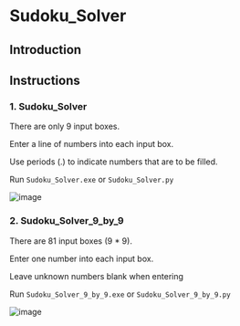 # Sudoku_Solver

## Introduction



## Instructions

### 1. Sudoku_Solver

There are only 9 input boxes.

Enter a line of numbers into each input box.

Use periods (.) to indicate numbers that are to be filled.

Run `Sudoku_Solver.exe` or `Sudoku_Solver.py`

![image](https://github.com/DoDDNDo/Sudoku_Solver/assets/147770740/8e22de5a-79d2-44a7-a1a2-77225b46b052)



### 2. Sudoku_Solver_9_by_9

There are 81 input boxes (9 * 9).

Enter one number into each input box.

Leave unknown numbers blank when entering

Run `Sudoku_Solver_9_by_9.exe` or `Sudoku_Solver_9_by_9.py`

![image](https://github.com/DoDDNDo/Sudoku_Solver/assets/147770740/0a30aeaa-f944-4cca-8fd1-9ea3be06184d)

